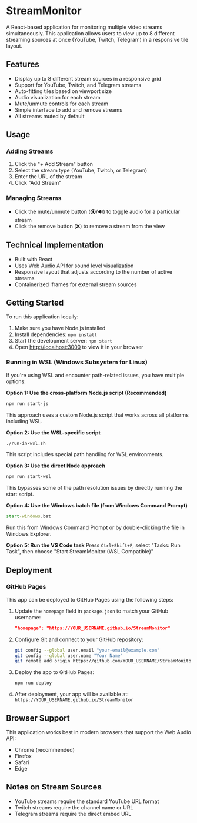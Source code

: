 # StreamMonitor

A React-based application for monitoring multiple video streams simultaneously. This application allows users to view up to 8 different streaming sources at once (YouTube, Twitch, Telegram) in a responsive tile layout.

## Features

- Display up to 8 different stream sources in a responsive grid
- Support for YouTube, Twitch, and Telegram streams
- Auto-fitting tiles based on viewport size
- Audio visualization for each stream
- Mute/unmute controls for each stream
- Simple interface to add and remove streams
- All streams muted by default

## Usage

### Adding Streams

1. Click the "+ Add Stream" button
2. Select the stream type (YouTube, Twitch, or Telegram)
3. Enter the URL of the stream
4. Click "Add Stream"

### Managing Streams

- Click the mute/unmute button (🔇/🔊) to toggle audio for a particular stream
- Click the remove button (❌) to remove a stream from the view

## Technical Implementation

- Built with React
- Uses Web Audio API for sound level visualization
- Responsive layout that adjusts according to the number of active streams
- Containerized iframes for external stream sources

## Getting Started

To run this application locally:

1. Make sure you have Node.js installed
2. Install dependencies: `npm install`
3. Start the development server: `npm start`
4. Open [http://localhost:3000](http://localhost:3000) to view it in your browser

### Running in WSL (Windows Subsystem for Linux)

If you're using WSL and encounter path-related issues, you have multiple options:

**Option 1: Use the cross-platform Node.js script (Recommended)**
```bash
npm run start-js
```
This approach uses a custom Node.js script that works across all platforms including WSL.

**Option 2: Use the WSL-specific script**
```bash
./run-in-wsl.sh
```
This script includes special path handling for WSL environments.

**Option 3: Use the direct Node approach**
```bash
npm run start-wsl
```
This bypasses some of the path resolution issues by directly running the start script.

**Option 4: Use the Windows batch file (from Windows Command Prompt)**
```cmd
start-windows.bat
```
Run this from Windows Command Prompt or by double-clicking the file in Windows Explorer.

**Option 5: Run the VS Code task**
Press `Ctrl+Shift+P`, select "Tasks: Run Task", then choose "Start StreamMonitor (WSL Compatible)"

## Deployment

### GitHub Pages

This app can be deployed to GitHub Pages using the following steps:

1. Update the `homepage` field in `package.json` to match your GitHub username:
   ```json
   "homepage": "https://YOUR_USERNAME.github.io/StreamMonitor"
   ```

2. Configure Git and connect to your GitHub repository:
   ```bash
   git config --global user.email "your-email@example.com"
   git config --global user.name "Your Name"
   git remote add origin https://github.com/YOUR_USERNAME/StreamMonitor.git
   ```

3. Deploy the app to GitHub Pages:
   ```bash
   npm run deploy
   ```

4. After deployment, your app will be available at:
   `https://YOUR_USERNAME.github.io/StreamMonitor`

## Browser Support

This application works best in modern browsers that support the Web Audio API:
- Chrome (recommended)
- Firefox
- Safari
- Edge

## Notes on Stream Sources

- YouTube streams require the standard YouTube URL format
- Twitch streams require the channel name or URL
- Telegram streams require the direct embed URL
